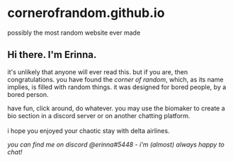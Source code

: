 # cornerofrandom.github.io
possibly the most random website ever made

<h2>Hi there. I'm Erinna.</h1>
<p>it's unlikely that anyone will ever read this. but if you are, then congratulations. you have found the <em>corner of random</em>, which, as its name implies, is filled with random things. it was designed for bored people, by a bored person.</p>
<p>have fun, click around, do whatever. you may use the biomaker to create a bio section in a discord server or on another chatting platform.  
<br><br>i hope you enjoyed your chaotic stay with delta airlines. </p>
<p><em>you can find me on discord @erinna#5448 - i'm (almost) always happy to chat! </em></p>
